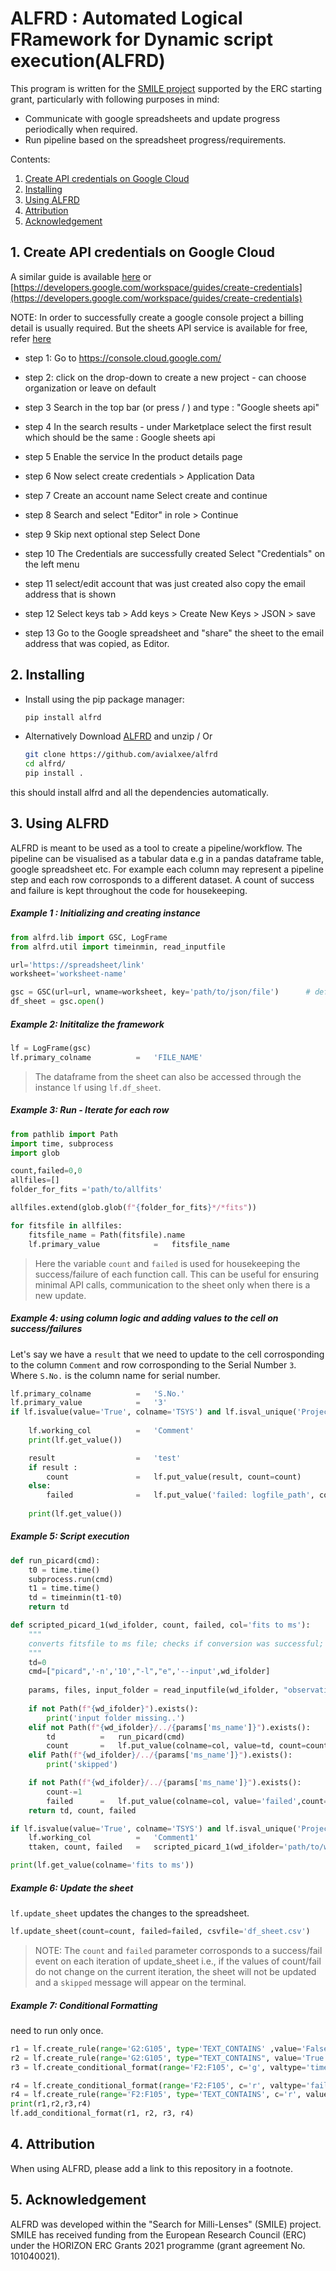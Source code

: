 # ALFRD : Automated Logical FRamework for Dynamic script execution(ALFRD)

This program is written for the [SMILE project](https://smilescience.info) supported by the ERC starting grant, particularly with following purposes in mind:

- Communicate with google spreadsheets and update progress periodically when required.
- Run pipeline based on the spreadsheet progress/requirements.

Contents:
1. [Create API credentials on Google Cloud](#1-create-api-credentials-on-google-cloud)
2. [Installing](#2-installing)
3. [Using ALFRD](#3-using-alfrd)
4. [Attribution](#4-attribution)
5. [Acknowledgement](#5-acknowledgement)

## 1. Create API credentials on Google Cloud


A similar guide is available [here](https://developers.google.com/workspace/guides/create-credentials) or [https://developers.google.com/workspace/guides/create-credentials](https://developers.google.com/workspace/guides/create-credentials)

NOTE: In order to successfully create a google console project a billing detail is usually required. But the sheets API service is available for free, refer [here](https://developers.google.com/sheets/api/limits)

- step 1:
  Go to https://console.cloud.google.com/

- step 2: 
	click on the drop-down to create a new project 
		- can choose organization or leave on default

- step 3
  Search in the top bar (or press / ) and type : "Google sheets api"
  
- step 4
  In the search results - under Marketplace select the first result which should be the same : Google sheets api
  
- step 5
  Enable the service In the product details page 
  
- step 6
  Now select create credentials > Application Data
  
- step 7
  Create an account name
  Select create and continue
  
- step 8
  Search and select "Editor" in role > Continue
  
- step 9
  Skip next optional step
  Select Done
  
- step 10
  The Credentials are successfully created
  Select "Credentials" on the left menu
  
- step 11
  select/edit account that was just created
  also copy the email address that is shown
  
- step 12
  Select keys tab > Add keys > Create New Keys > JSON > save
  
- step 13
  Go to the Google spreadsheet and "share" the sheet to the email address that was copied, as Editor.

## 2. Installing

- Install using the pip package manager:
  ```bash
  pip install alfrd
  ```
- Alternatively Download [ALFRD](https://github.com/avialxee/alfrd) and unzip / Or 
    ```bash
   git clone https://github.com/avialxee/alfrd
   cd alfrd/
   pip install .
    ```
this should install alfrd and all the dependencies automatically.
    

## 3. Using ALFRD

ALFRD is meant to be used as a tool to create a pipeline/workflow. The pipeline can be visualised as a tabular data e.g in a pandas dataframe table, google spreadsheet etc. For example each column may represent a pipeline step and each row corrosponds to a different dataset. A count of success and failure is kept throughout the code for housekeeping.

##### Example 1 : Initializing and creating instance

```python
from alfrd.lib import GSC, LogFrame
from alfrd.util import timeinmin, read_inputfile

url='https://spreadsheet/link'
worksheet='worksheet-name'

gsc = GSC(url=url, wname=worksheet, key='path/to/json/file')      # default path for key = home/usr/.alfred
df_sheet = gsc.open()
```

##### Example 2: Inititalize the framework

```python
lf = LogFrame(gsc)
lf.primary_colname          =   'FILE_NAME'
```
>The dataframe from the sheet can also be accessed through the instance `lf` using `lf.df_sheet`.

##### Example 3: Run - Iterate for each row

```python
from pathlib import Path
import time, subprocess
import glob

count,failed=0,0
allfiles=[]
folder_for_fits ='path/to/allfits'

allfiles.extend(glob.glob(f"{folder_for_fits}*/*fits"))

for fitsfile in allfiles:
    fitsfile_name = Path(fitsfile).name
    lf.primary_value            =   fitsfile_name
```
> Here the variable `count` and `failed` is used for housekeeping the success/failure of each function call. This can be useful for ensuring minimal API calls, communication to the sheet only when there is a new update.

##### Example 4: using column logic and adding values to the cell on success/failures

Let's say we have a `result` that we need to update to the cell corrosponding to the column `Comment` and row corrosponding to the Serial Number `3`. Where `S.No.` is the column name for serial number.

```python
lf.primary_colname          =   'S.No.'
lf.primary_value            =   '3'
if lf.isvalue(value='True', colname='TSYS') and lf.isval_unique('Project'):
    
    lf.working_col          =   'Comment'                                          # working column
    print(lf.get_value())

    result                  =   'test'
    if result :
        count               =   lf.put_value(result, count=count)                   
    else:
        failed              =   lf.put_value('failed: logfile_path', count=failed)
    
    print(lf.get_value())
```

##### Example 5: Script execution

```python
def run_picard(cmd):
    t0 = time.time()
    subprocess.run(cmd)
    t1 = time.time()
    td = timeinmin(t1-t0)
    return td

def scripted_picard_1(wd_ifolder, count, failed, col='fits to ms'):
    """
    converts fitsfile to ms file; checks if conversion was successful; skips if file exists; logs in the spreadsheet;
    """
    td=0
    cmd=["picard",'-n','10',"-l","e",'--input',wd_ifolder]
       
    params, files, input_folder = read_inputfile(wd_ifolder, "observation.inp")
    
    if not Path(f"{wd_ifolder}").exists():
        print('input folder missing..')
    elif not Path(f"{wd_ifolder}/../{params['ms_name']}").exists():
        td          =   run_picard(cmd)
        count       =   lf.put_value(colname=col, value=td, count=count)
    elif Path(f"{wd_ifolder}/../{params['ms_name']}").exists():
        print('skipped')

    if not Path(f"{wd_ifolder}/../{params['ms_name']}").exists():
        count-=1
        failed      =   lf.put_value(colname=col, value='failed',count=failed)
    return td, count, failed

if lf.isvalue(value='True', colname='TSYS') and lf.isval_unique('Project'):
    lf.working_col          =   'Comment1'
    ttaken, count, failed   =   scripted_picard_1(wd_ifolder='path/to/wd/input_template', count=count, failed=failed )

print(lf.get_value(colname='fits to ms'))
```

##### Example 6: Update the sheet

`lf.update_sheet` updates the changes to the spreadsheet.

```python
lf.update_sheet(count=count, failed=failed, csvfile='df_sheet.csv')                     # if updating the sheet fails, a copy of the dataframe is saved locally at the csvfile path.

```

>NOTE: The `count` and `failed` parameter corrosponds to a success/fail event on each iteration of update_sheet i.e., if the values of count/fail do not change on the current iteration, the sheet will not be updated and a `skipped` message will appear on the terminal.


##### Example 7: Conditional Formatting
need to run only once.

```python
r1 = lf.create_rule(range='G2:G105', type='TEXT_CONTAINS' ,value='False', c='r')               # check if TSYS == False --> background color = red
r2 = lf.create_rule(range='G2:G105', type="TEXT_CONTAINS", value='True', custom_clr=lf.create_color(0.56, 0.77, 0.49))
r3 = lf.create_conditional_format(range='F2:F105', c='g', valtype='timeinmin')              # check if value in XXmYYs format --> background color = green

r4 = lf.create_conditional_format(range='F2:F105', c='r', valtype='fail')                   # check if value contains fail --> background color = red
r4 = lf.create_rule(range='F2:F105', type='TEXT_CONTAINS', c='r', value='fail')                # similar to above
print(r1,r2,r3,r4)
lf.add_conditional_format(r1, r2, r3, r4)
```

## 4. Attribution

When using ALFRD, please add a link to this repository in a footnote.

## 5. Acknowledgement

ALFRD was developed within the "Search for Milli-Lenses" (SMILE) project. SMILE has received funding from the European Research Council (ERC) under the HORIZON ERC Grants 2021 programme (grant agreement No. 101040021).